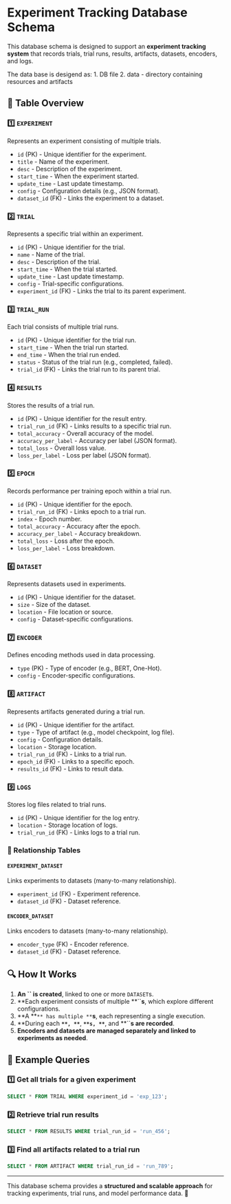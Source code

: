# Experiment Tracking Database Schema

This database schema is designed to support an **experiment tracking system** that records trials, trial runs, results, artifacts, datasets, encoders, and logs.

The data base is desigend as:
    1. DB file
    2. data - directory containing resources and artifacts

## 📌 Table Overview

### 1️⃣ `EXPERIMENT`

Represents an experiment consisting of multiple trials.

- `id` (PK) - Unique identifier for the experiment.
- `title` - Name of the experiment.
- `desc` - Description of the experiment.
- `start_time` - When the experiment started.
- `update_time` - Last update timestamp.
- `config` - Configuration details (e.g., JSON format).
- `dataset_id` (FK) - Links the experiment to a dataset.

### 2️⃣ `TRIAL`

Represents a specific trial within an experiment.

- `id` (PK) - Unique identifier for the trial.
- `name` - Name of the trial.
- `desc` - Description of the trial.
- `start_time` - When the trial started.
- `update_time` - Last update timestamp.
- `config` - Trial-specific configurations.
- `experiment_id` (FK) - Links the trial to its parent experiment.

### 3️⃣ `TRIAL_RUN`

Each trial consists of multiple trial runs.

- `id` (PK) - Unique identifier for the trial run.
- `start_time` - When the trial run started.
- `end_time` - When the trial run ended.
- `status` - Status of the trial run (e.g., completed, failed).
- `trial_id` (FK) - Links the trial run to its parent trial.

### 4️⃣ `RESULTS`

Stores the results of a trial run.

- `id` (PK) - Unique identifier for the result entry.
- `trial_run_id` (FK) - Links results to a specific trial run.
- `total_accuracy` - Overall accuracy of the model.
- `accuracy_per_label` - Accuracy per label (JSON format).
- `total_loss` - Overall loss value.
- `loss_per_label` - Loss per label (JSON format).

### 5️⃣ `EPOCH`

Records performance per training epoch within a trial run.

- `id` (PK) - Unique identifier for the epoch.
- `trial_run_id` (FK) - Links epoch to a trial run.
- `index` - Epoch number.
- `total_accuracy` - Accuracy after the epoch.
- `accuracy_per_label` - Accuracy breakdown.
- `total_loss` - Loss after the epoch.
- `loss_per_label` - Loss breakdown.

### 6️⃣ `DATASET`

Represents datasets used in experiments.

- `id` (PK) - Unique identifier for the dataset.
- `size` - Size of the dataset.
- `location` - File location or source.
- `config` - Dataset-specific configurations.

### 7️⃣ `ENCODER`

Defines encoding methods used in data processing.

- `type` (PK) - Type of encoder (e.g., BERT, One-Hot).
- `config` - Encoder-specific configurations.

### 8️⃣ `ARTIFACT`

Represents artifacts generated during a trial run.

- `id` (PK) - Unique identifier for the artifact.
- `type` - Type of artifact (e.g., model checkpoint, log file).
- `config` - Configuration details.
- `location` - Storage location.
- `trial_run_id` (FK) - Links to a trial run.
- `epoch_id` (FK) - Links to a specific epoch.
- `results_id` (FK) - Links to result data.

### 9️⃣ `LOGS`

Stores log files related to trial runs.

- `id` (PK) - Unique identifier for the log entry.
- `location` - Storage location of logs.
- `trial_run_id` (FK) - Links logs to a trial run.

### 🔁 Relationship Tables

#### `EXPERIMENT_DATASET`

Links experiments to datasets (many-to-many relationship).

- `experiment_id` (FK) - Experiment reference.
- `dataset_id` (FK) - Dataset reference.

#### `ENCODER_DATASET`

Links encoders to datasets (many-to-many relationship).

- `encoder_type` (FK) - Encoder reference.
- `dataset_id` (FK) - Dataset reference.

## 🔍 How It Works

1. **An **``** is created**, linked to one or more `DATASET`s.
2. **Each experiment consists of multiple **``**s**, which explore different configurations.
3. **A **``** has multiple **``**s**, each representing a single execution.
4. **During each **``**, **``**, **``**s, **``**, and **``**s are recorded**.
5. **Encoders and datasets are managed separately and linked to experiments as needed**.

## 📂 Example Queries

### 1️⃣ Get all trials for a given experiment

```sql
SELECT * FROM TRIAL WHERE experiment_id = 'exp_123';
```

### 2️⃣ Retrieve trial run results

```sql
SELECT * FROM RESULTS WHERE trial_run_id = 'run_456';
```

### 3️⃣ Find all artifacts related to a trial run

```sql
SELECT * FROM ARTIFACT WHERE trial_run_id = 'run_789';
```

---

This database schema provides a **structured and scalable approach** for tracking experiments, trial runs, and model performance data. 🚀

